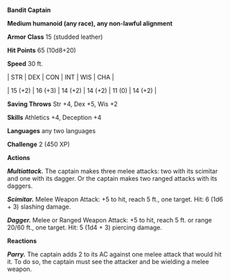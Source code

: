 **Bandit Captain**

**Medium humanoid (any race), any non-lawful alignment**

**Armor Class** 15 (studded leather)

**Hit Points** 65 (10d8+20)

**Speed** 30 ft.

|   STR   |   DEX   |   CON   |   INT   |   WIS   |   CHA   |
  
| 15 (+2) | 16 (+3) | 14 (+2) | 14 (+2) | 11 (0) | 14 (+2) |

**Saving Throws** Str +4, Dex +5, Wis +2

**Skills** Athletics +4, Deception +4

**Languages** any two languages

**Challenge** 2 (450 XP)

**Actions**

***Multiattack.*** The captain makes three melee attacks: two with its scimitar and one with its dagger. Or the captain makes two ranged attacks with its daggers.

***Scimitar.*** Melee Weapon Attack: +5 to hit, reach 5 ft., one target. Hit: 6 (1d6 + 3) slashing damage.

***Dagger.*** Melee or Ranged Weapon Attack: +5 to hit, reach 5 ft. or range 20/60 ft., one target. Hit: 5 (1d4 + 3) piercing damage.

**Reactions**

***Parry.*** The captain adds 2 to its AC against one melee attack that would hit it. To do so, the captain must see the attacker and be wielding a melee weapon.

